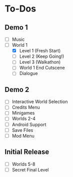 # To-Dos
## Demo 1
* [ ] Music
* [ ] World 1
    * [X] Level 1 (Fresh Start)
    * [ ] Level 2 (Keep Going!)
    * [ ] Level 3 (Walkathon)
    * [ ] World 1 End Cutscene
    * [ ] Dialogue

## Demo 2
* [ ] Interactive World Selection
* [ ] Credits Menu
* [ ] Minigames
* [ ] Worlds 2-4
* [ ] Android Support
* [ ] Save Files
* [ ] Mod Menu

## Initial Release
* [ ] Worlds 5-8
* [ ] Secret Final Level